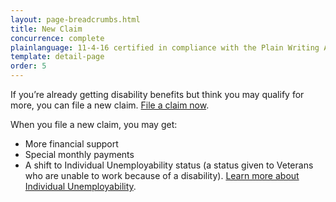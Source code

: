 ```yaml
---
layout: page-breadcrumbs.html
title: New Claim
concurrence: complete
plainlanguage: 11-4-16 certified in compliance with the Plain Writing Act
template: detail-page
order: 5
---
```



<div class="va-introtext">

If you’re already getting disability benefits but think you may qualify for more, you can file a new claim. [File a claim now](/disability-benefits/apply/).

</div>

<div class="feature" markdown="1">

When you file a new claim, you may get:
- More financial support 
- Special monthly payments
- A shift to Individual Unemployability status (a status given to Veterans who are unable to work because of a disability). [Learn more about Individual Unemployability](/disability-benefits/conditions/special-claims/individual-unemployability/).

</div>
 
